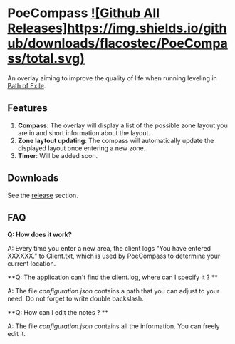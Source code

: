 PoeCompass
[![Github All Releases]https://img.shields.io/github/downloads/flacostec/PoeCompass/total.svg)](https://github.com/flacostec/PoeCompass/releases)
===

An overlay aiming to improve the quality of life when running leveling in [Path of Exile](https://www.pathofexile.com/).

Features
---

1. **Compass**: The overlay will display a list of the possible zone layout you are in and short information about the layout.
2. **Zone laytout updating**: The compass will automatically update the displayed layout once entering a new zone. 
3. **Timer**: Will be added soon.



Downloads
---

See the [release](https://github.com/flacostec/PoeCompass/releases) section.

FAQ
---

**Q: How does it work?**

A: Every time you enter a new area, the client logs "You have entered XXXXXX." to Client.txt, which is used by PoeCompass to determine your current location.

**Q: The application can't find the client.log, where can I specify it ? **

A: The file *configuration.json* contains a path that you can adjust to your need. Do not forget to write double backslash.

**Q: How can I edit the notes ? **

A: The file *configuration.json* contains all the information. You can freely edit it.